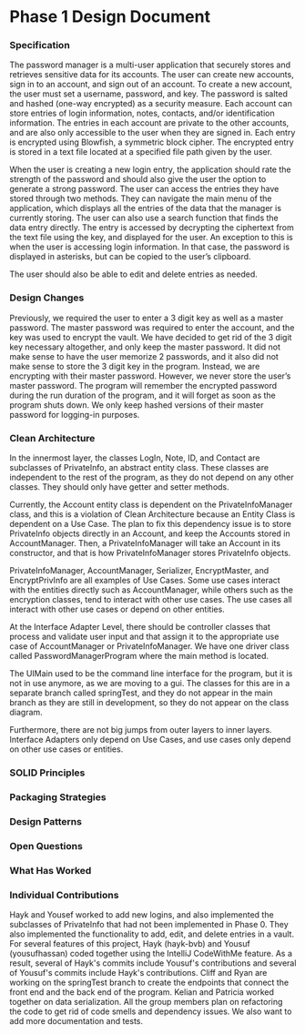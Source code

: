 
# Phase 1 Design Document

### Specification

The password manager is a multi-user application that securely stores and retrieves sensitive data for its accounts. The user can create new accounts, sign in to an account, and sign out of an account. To create a new account, the user must set a username, password, and key. The password is salted and hashed (one-way encrypted) as a security measure. Each account can store entries of login information, notes, contacts, and/or identification information. The entries in each account are private to the other accounts, and are also only accessible to the user when they are signed in. Each entry is encrypted using Blowfish, a symmetric block cipher. The encrypted entry is stored in a text file located at a specified file path given by the user.

When the user is creating a new login entry, the application should rate the strength of the password and should also give the user the option to generate a strong password.
The user can access the entries they have stored through two methods. They can navigate the main menu of the application, which displays all the entries of the data that the manager is currently storing. The user can also use a search function that finds the data entry directly. The entry is accessed by decrypting the ciphertext from the text file using the key, and displayed for the user. An exception to this is when the user is accessing login information. In that case, the password is displayed in asterisks, but can be copied to the user’s clipboard.

The user should also be able to edit and delete entries as needed.

### Design Changes

Previously, we required the user to enter a 3 digit key as well as a master password. The master password was required to enter the account, and the key was used to encrypt the vault. We have decided to get rid of the 3 digit key necessary altogether, and only keep the master password. It did not make sense to have the user memorize 2 passwords, and it also did not make sense to store the 3 digit key in the program. Instead, we are encrypting with their master password. However, we never store the user’s master password. The program will remember the encrypted password during the run duration of the program, and it will forget as soon as the program shuts down. We only keep hashed versions of their master password for logging-in purposes.

### Clean Architecture

In the innermost layer, the classes LogIn, Note, ID, and Contact are subclasses of PrivateInfo, an abstract entity class.  These classes are independent to the rest of the program, as they do not depend on any other classes. They should only have getter and setter methods. 

Currently, the Account entity class is dependent on the PrivateInfoManager class, and this is a violation of Clean Architecture because an Entity Class is dependent on a Use Case. The plan to fix this dependency issue is to store PrivateInfo objects directly in an Account, and keep the Accounts stored in AccountManager. Then, a PrivateInfoManager will take an Account in its constructor, and that is how PrivateInfoManager stores PrivateInfo objects. 

PrivateInfoManager, AccountManager, Serializer, EncryptMaster, and EncryptPrivInfo are all examples of Use Cases. Some use cases interact with the entities directly such as AccountManager, while others such as the encryption classes, tend to interact with other use cases. The use cases all interact with other use cases or depend on other entities. 

At the Interface Adapter Level, there should be controller classes that process and validate user input and that assign it to the appropriate use case of AccountManager or PrivateInfoManager. We have one driver class called PasswordManagerProgram where the main method is located. 

The UIMain used to be the command line interface for the program, but it is not in use anymore, as we are moving to a gui. The classes for this are in a separate branch called springTest, and they do not appear in the main branch as they are still in development, so they do not appear on the class diagram. 

Furthermore, there are not big jumps from outer layers to inner layers. Interface Adapters only depend on Use Cases, and use cases only depend on other use cases or entities. 

### SOLID Principles

### Packaging Strategies


### Design Patterns

### Open Questions

### What Has Worked

### Individual Contributions

Hayk and Yousef worked to add new logins, and also implemented the subclasses of PrivateInfo that had not been implemented in Phase 0. They also implemented the functionality to add, edit, and delete entries in a vault. For several features of this project, Hayk (hayk-bvb) and Yousuf (yousufhassan) coded together using the IntelliJ CodeWithMe feature. As a result, several of Hayk's commits include Yousuf's contributions and several of Yousuf's commits include Hayk's contributions. Cliff and Ryan are working on the springTest branch to create the endpoints that connect the front end and the back end of the program. Kelian and Patricia worked together on data serialization. All the group members plan on refactoring the code to get rid of code smells and dependency issues. We also want to add more documentation and tests. 


